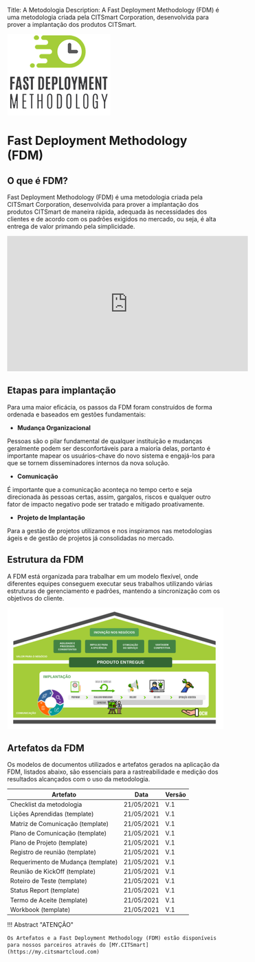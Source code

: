 Title: A Metodologia
Description: A Fast Deployment Methodology (FDM) é uma metodologia criada pela CITSmart Corporation, desenvolvida para prover a implantação dos produtos CITSmart.

![FDM](img/fmd_icone_t.png)

Fast Deployment Methodology (FDM)
==================================

O que é FDM?
------------

Fast Deployment Methodology (FDM) é uma metodologia criada pela CITSmart
Corporation, desenvolvida para prover a implantação dos produtos CITSmart de
maneira rápida, adequada às necessidades dos clientes e de acordo com os padrões
exigidos no mercado, ou seja, é alta entrega de valor primando pela
simplicidade.

<iframe width="560" height="315" src="https://www.youtube.com/embed/-s9MgTPlRvA" frameborder="0" allow="accelerometer; autoplay; encrypted-media; gyroscope; picture-in-picture" allowfullscreen></iframe> 

Etapas para implantação 
------------------------

Para uma maior eficácia, os passos da FDM foram construídos de forma ordenada e
baseados em gestões fundamentais:

-   **Mudança Organizacional**

Pessoas são o pilar fundamental de qualquer instituição e mudanças geralmente
podem ser desconfortáveis para a maioria delas, portanto é importante mapear os
usuários-chave do novo sistema e engajá-los para que se tornem disseminadores
internos da nova solução.

-   **Comunicação**

É importante que a comunicação aconteça no tempo certo e seja direcionada às
pessoas certas, assim, gargalos, riscos e qualquer outro fator de impacto
negativo pode ser tratado e mitigado proativamente.

-   **Projeto de Implantação**

Para a gestão de projetos utilizamos e nos inspiramos nas metodologias ágeis e
de gestão de projetos já consolidadas no mercado.

Estrutura da FDM
----------------

A FDM está organizada para trabalhar em um modelo flexível, onde diferentes
equipes conseguem executar seus trabalhos utilizando várias estruturas de
gerenciamento e padrões, mantendo a sincronização com os objetivos do cliente.

![Estrutura](img/pt-fdm-fig-03@2x.png)

Artefatos da FDM
----------------

Os modelos de documentos utilizados e artefatos gerados na aplicação da FDM,
listados abaixo, são essenciais para a rastreabilidade e medição dos resultados
alcançados com o uso da metodologia.

| Artefato                                  | Data       | Versão |
|-------------------------------------------|------------|--------|
| Checklist da metodologia                  | 21/05/2021 | V.1    |
| Lições Aprendidas (template)              | 21/05/2021 | V.1    |
| Matriz de Comunicação (template)          | 21/05/2021 | V.1    |
| Plano de Comunicação (template)           | 21/05/2021 | V.1    |
| Plano de Projeto (template)               | 21/05/2021 | V.1    |
| Registro de reunião (template)            | 21/05/2021 | V.1    |
| Requerimento de Mudança (template)        | 21/05/2021 | V.1    |
| Reunião de KickOff (template)             | 21/05/2021 | V.1    |
| Roteiro de Teste (template)               | 21/05/2021 | V.1    |
| Status Report (template)                  | 21/05/2021 | V.1    |
| Termo de Aceite (template)                | 21/05/2021 | V.1    |
| Workbook (template)                       | 21/05/2021 | V.1    |

!!! Abstract "ATENÇÃO"

    Os Artefatos e a Fast Deployment Methodology (FDM) estão disponíveis para nossos parceiros através do [MY.CITSmart](https://my.citsmartcloud.com)


